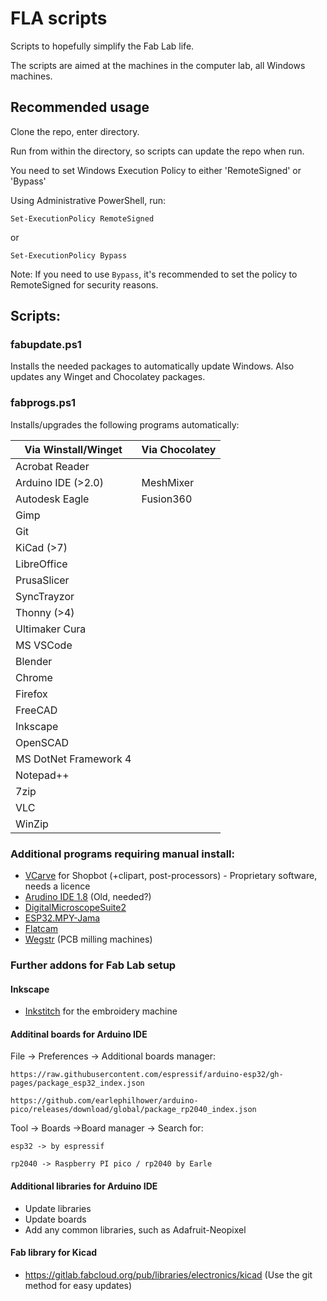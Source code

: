 # FLA scripts

Scripts to hopefully simplify the Fab Lab life. 

The scripts are aimed at the machines in the computer lab, all Windows machines. 

##  Recommended usage

Clone the repo, enter directory.

Run from within the directory, so scripts can update the repo when run.

You need to set Windows Execution Policy to either 'RemoteSigned' or 'Bypass'

Using Administrative PowerShell, run: 

    Set-ExecutionPolicy RemoteSigned

or 

    Set-ExecutionPolicy Bypass

Note: If you need to use `Bypass`, it's recommended to set the policy to RemoteSigned for security reasons. 

## Scripts:

###  fabupdate.ps1

Installs the needed packages to automatically update Windows.
Also updates any Winget and Chocolatey packages. 

### fabprogs.ps1

Installs/upgrades the following programs automatically:

|   Via Winstall/Winget     | Via Chocolatey    |
|           ---             |       ---         |
|   Acrobat Reader          |                   |
|   Arduino IDE (>2.0)      |   MeshMixer       |                       
|   Autodesk Eagle          |   Fusion360       |                   
|   Gimp                    |                   |           
|   Git                     |                   |       
|   KiCad (>7)              |                   |               
|   LibreOffice             |                   |               
|   PrusaSlicer             |                   |               
|   SyncTrayzor             |                   |               
|   Thonny (>4)             |                   |               
|   Ultimaker Cura          |                   |                   
|   MS VSCode               |                   |               
|   Blender                 |                   |           
|   Chrome                  |                   |           
|   Firefox                 |                   |           
|   FreeCAD                 |                   |           
|   Inkscape                |                   |               
|   OpenSCAD                |                   |               
|   MS DotNet Framework 4   |                   |                           
|   Notepad++               |                   |               
|   7zip                    |                   |           
|   VLC                     |                   |       
|   WinZip                  |                   |           

###  Additional programs requiring manual install: 

- [VCarve](https://www.vectric.com/products/vcarve-pro) for Shopbot (+clipart, post-processors) - Proprietary software, needs a licence
- [Arudino IDE 1.8](https://www.arduino.cc/en/software/OldSoftwareReleases) (Old, needed?)
- [DigitalMicroscopeSuite2](https://www.celestron.com/pages/drivers-and-software)
- [ESP32.MPY-Jama](https://github.com/jczic/ESP32-MPY-Jama)
- [Flatcam](https://github.com/jczic/ESP32-MPY-Jama)
- [Wegstr](https://wegstr.com/) (PCB milling machines)

### Further addons for Fab Lab setup

#### Inkscape

- [Inkstitch](https://inkstitch.org/) for the embroidery machine

#### Additinal boards for Arduino IDE
File -> Preferences -> Additional boards manager: 

    https://raw.githubusercontent.com/espressif/arduino-esp32/gh-pages/package_esp32_index.json
    
    https://github.com/earlephilhower/arduino-pico/releases/download/global/package_rp2040_index.json

Tool -> Boards ->Board manager -> Search for:
    
    esp32 -> by espressif
    
    rp2040 -> Raspberry PI pico / rp2040 by Earle

#### Additional libraries for Arduino IDE

- Update libraries
- Update boards
- Add any common libraries, such as Adafruit-Neopixel

#### Fab library for Kicad

- https://gitlab.fabcloud.org/pub/libraries/electronics/kicad (Use the git method for easy updates)